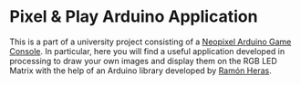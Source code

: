 # Pixel & Play Arduino Application 

This is a part of a university project consisting of a [Neopixel Arduino Game Console](https://www.instructables.com/Arduino-Neopixel-Console/). In particular, here you will find a useful application developed in processing to draw your own images and display them on the RGB LED Matrix with the help of an Arduino library developed by [Ramón Heras](https://github.com/ramonheras). 
